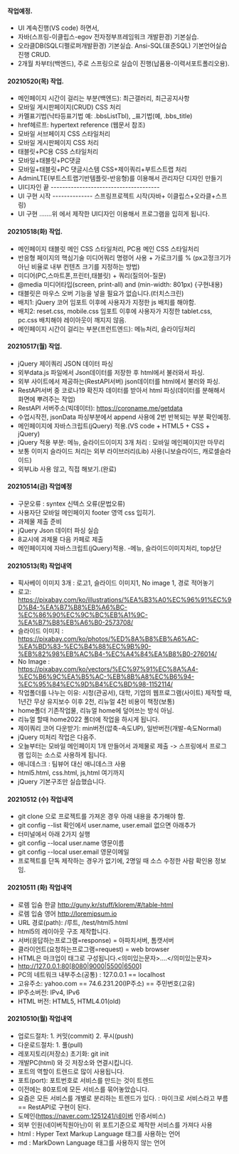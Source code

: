 #### 작업예정.
- UI 계속진행(VS code) 하면서,
- 자바(스프링-이클립스-egov 전자정부프레임워크 개발환경) 기본실습.
- 오라클DB(SQL디펠로퍼개발환경) 기본실습. Ansi-SQL(표준SQL) 기본언어실습진행 CRUD.
- 2개월 차부터(백엔드), 주로 스프링으로 실습이 진행(납품용-이력서포트폴리오용).

#### 20210520(목) 작업.
- 메인페이지 시간이 걸리는 부분(백엔드): 최근갤러리, 최근공지사항
- 모바일 게시판페이지(CRUD) CSS 처리
- 카멜표기법(낙타등표기법 예: .bbsListTbl), _표기법(예, .bbs_title)
- href헤르프: hypertext reference (웹문서 참조)
- 모바일 서브페이지 CSS 스타일처리
- 모바일 게시판페이지 CSS 처리
- 태블릿+PC용 CSS 스타일처리
- 모바일+태블릿+PC댓글
- 모바일+태블릿+PC 댓글시스템 CSS+제이쿼리+부트스트랩 처리
- AdminLTE(부트스트랩기반템플릿-반응형)를 이용해서 관리자단 디자인 만들기
- UI디자인 끝 --------------------------------------
- UI 구현 시작 -------------- 스프링프로젝트 시작(자바+ 이클립스+오라클+스프링)
- UI 구현 .......위 에서 제작한 UI디자인 이용해서 프로그램을 입히게 됩니다.

#### 20210518(화) 작업.
- 메인페이지 태블릿 메인 CSS 스타일처리, PC용 메인 CSS 스타일처리
- 반응형 페이지의 핵심기술 미디어쿼리 명령어 사용 + 가로크기를 % (px고정크기가 아닌 비율로 내부 컨텐츠 크기를 지정하는 방법)
- 미디어(PC,스마트폰,프린터,태블릿) + 쿼리(질의어-질문)
- @media 미디어타입(screen, print-all) and (min-width: 801px) {구현내용}
- 태블릿은 마우스 오버 기능을 넣을 필요가 없습니다.(터치스크린)
- 배치1: jQuery 코어 임포트 이후에 사용자가 지정한 js 배치를 해야함.
- 배치2: reset.css, mobile.css 임포트 이후에 사용자가 지정한 tablet.css, pc.css 배치해야 레이아웃이 깨지지 않음.
- 메인페이지 시간이 걸리는 부분(프런트엔드): 메뉴처리, 슬라이딩처리


#### 20210517(월) 작업.
- jQuery 제이쿼리 JSON 데이터 파싱
- 외부data.js 파일에서 Json데이터를 저장한 후 html에서 불러와서 파싱.
- 외부 사이트에서 제공하는(RestAPI서버) json데이터를 html에서 불러와 파싱.
- RestAPI서버 중 코로나19 확진자 데이터를 받아서 html 파싱(데이터를 분해해서 화면에 뿌려주는 작업)
- RestAPI 서버주소(빅데이터): https://coroname.me/getdata
- 수업시작전, jsonData 파싱부분에서 append 사용에 2번 반복되는 부분 확인예정.
- 메인페이지에 자바스크립트(jQuery) 적용.(VS code + HTML5 + CSS + jQuery)
- jQuery 적용 부분: 메뉴, 슬라이드이미지 3개 처리 : 모바일 메인페이지만 마무리
- 보통 이미지 슬라이드 처리는 외부 라이브러리(Lib) 사용(니보슬라이드, 캐로셀슬라이드)
- 외부Lib 사용 않고, 직접 해보기.(완료)

#### 20210514(금) 작업예정
- 구문오류 : syntex 신텍스 오류(문법오류)
- 사용자단 모바일 메인페이지 footer 영역 css 입히기.
- 과제물 제출 준비
- jQuery Json 데이터 파싱 실습
- 8교시에 과제물 다음 카페로 제출
- 메인페이지에 자바스크립트(jQuery)적용. -메뉴, 슬라이드이미지처리, top상단

#### 20210513(목) 작업내역
- 픽사베이 이미지 3개 : 로고1, 슬라이드 이미지1, No image 1, 경로 적어놓기
- 로고: https://pixabay.com/ko/illustrations/%EA%B3%A0%EC%96%91%EC%9D%B4-%EA%B7%B8%EB%A6%BC-%EC%86%90%EC%9C%BC%EB%A1%9C-%EA%B7%B8%EB%A6%B0-2573708/
- 슬라이드 이미지 : https://pixabay.com/ko/photos/%ED%8A%B8%EB%A6%AC-%EA%BD%83-%EC%B4%88%EC%9B%90-%EB%82%98%EB%AC%B4-%EC%A4%84%EA%B8%B0-276014/
- No Image : https://pixabay.com/ko/vectors/%EC%97%91%EC%8A%A4-%EC%B6%9C%EA%B5%AC-%EB%8B%A8%EC%B6%94-%EC%95%84%EC%9D%B4%EC%BD%98-1152114/
- 작업폴더를 나누는 이유: 시청(관공서), 대학, 기업의 웹프로그램(사이트) 제작할 때, 1년간 무상 유지보수 이후 2천, 리뉴얼 4천 비용이 책정(보통)
- home폴더 기존작업물, 리뉴얼 home에 덮어쓰는 방식 아님.
- 리뉴얼 할때 home2022 폴더에 작업을 하시게 됩니다.
- 제이쿼리 코어 다운받기: min버전(압축-속도UP), 일반버전(개발-속도Normal)
- jQuery 미처리 작업은 다음주.
- 오늘부터는 모바일 메인페이지 1개 만들어서 과제물로 제출 -> 스프링에서 프로그램    입히는 소스로 사용하게 됩니다.
- 애니데스크 : 팀뷰어 대신 애니데스크 사용
- html5.html, css.html, js,html 여기까지
- jQuery 기본구조만 실습했습니다.

#### 20210512 (수) 작업내역
- git clone 으로 프로젝트를 가져온 경우 아래 내용을 추가해야 함.
- git config --list 확인에서 user.name, user.email 없으면 아래추가
- 터미널에서 아래 2가지 실행
- git config --local user.name 영문이름
- git config --local user.email 영문이메일
- 프로젝트를 단독 제작하는 경우가 없기에, 2명일 때 소스 수정한 사람 확인용 정보임.
#### 20210511 (화) 작업내역
- 로렘 입숨 한글 http://guny.kr/stuff/klorem/#/table-html
- 로렘 입숨 영어 http://loremipsum.io
- URL 경로(path): /루트, /test/html5.html
- html5의 레이아웃 구조 제작합니다.
- 서버(응답하는프로그램=response) = 아파치서버, 톰캣서버
- 클라이언트(요청하는프로그램=request) = web browser
- HTML은 마크업이 태그로 구성됩니다.<의미있는문자>....</의미있는문자>
- http://127.0.0.1:80[8080|9000|5500|6500]
- PC의 네트워크 내부주소(공통) : 127.0.0.1 == localhost
- 고유주소: yahoo.com == 74.6.231.20(IP주소) == 주민번호(고유)
- IP주소버전: IPv4, IPv6
- HTML 버전: HTML5, HTML4.01(old)
#### 20210510(월) 작업내역
- 업로드절차: 1. 커밋(commit) 2. 푸시(push)
- 다운로드절차: 1. 풀(pull)
- 레포지토리(저장소) 초기화: git init
- 개발PC(html) 와 깃 저장소와 연결시킵니다.
- 포트의 역할이 트렌드로 많이 사용됩니다.
- 포트(port): 포트번호로 서비스를 만드는 것이 트렌드
- 이전에는 80포트에 모든 서비스를 묶어놓았습니다.
- 요즘은 모든 서비스를 개별로 분리하는 트렌드가 있다. : 마이크로 서비스라고 부름 == RestAPI로 구현이 된다.
- 도메인(https://naver.com:1251241/네이버 인증서비스)
- 외부 인원(네이버직원아닌)이 위 포트기준으로 제작한 서비스를 가져다 사용
- html : Hyper Text Markup Language 태그를 사용하는 언어
- md : MarkDown Language 태그를 사용하지 않는 언어
